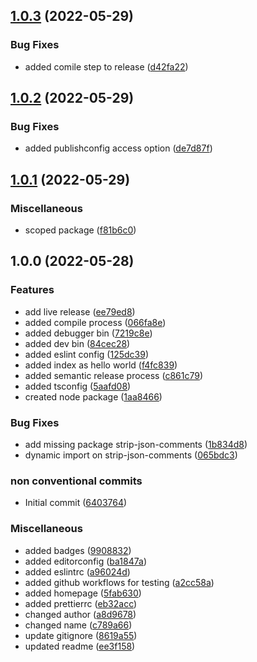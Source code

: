 ## [1.0.3](https://github.com/Mario-F/nodecli/compare/v1.0.2...v1.0.3) (2022-05-29)


### Bug Fixes

* added comile step to release ([d42fa22](https://github.com/Mario-F/nodecli/commit/d42fa226e82a5b746ff9d610f0718344e1e3176d))

## [1.0.2](https://github.com/Mario-F/nodecli/compare/v1.0.1...v1.0.2) (2022-05-29)


### Bug Fixes

* added publishconfig access option ([de7d87f](https://github.com/Mario-F/nodecli/commit/de7d87f52d25fa8a8f912a6a570c47ed4edfdf91))

## [1.0.1](https://github.com/Mario-F/nodecli/compare/v1.0.0...v1.0.1) (2022-05-29)


### Miscellaneous

* scoped package ([f81b6c0](https://github.com/Mario-F/nodecli/commit/f81b6c08d2652dd80e65e6a081b5429787da3d59))

## 1.0.0 (2022-05-28)


### Features

* add live release ([ee79ed8](https://github.com/Mario-F/nodecli/commit/ee79ed8b82f21fde2d84d661d2af9c4ab7977abe))
* added compile process ([066fa8e](https://github.com/Mario-F/nodecli/commit/066fa8e71ca0e556085587dc6e04689d8fb3b5ee))
* added debugger bin ([7219c8e](https://github.com/Mario-F/nodecli/commit/7219c8ea8c05949aafd7f7684f8a6a86106a6a94))
* added dev bin ([84cec28](https://github.com/Mario-F/nodecli/commit/84cec286914af25eb83c743f0fdb525ce477b0e0))
* added eslint config ([125dc39](https://github.com/Mario-F/nodecli/commit/125dc3962c0f3d3a25776a6f1bd419b90cae44bc))
* added index as hello world ([f4fc839](https://github.com/Mario-F/nodecli/commit/f4fc839b06c62bb05a7655b905423931cc43748d))
* added semantic release process ([c861c79](https://github.com/Mario-F/nodecli/commit/c861c79af6abb4ca420fd3c963e0b5b41c2429c2))
* added tsconfig ([5aafd08](https://github.com/Mario-F/nodecli/commit/5aafd0810d0ddd8016e7bde65e08dafd549a5a5c))
* created node package ([1aa8466](https://github.com/Mario-F/nodecli/commit/1aa84668297c3c90ebbbd6f7aab4c93b414db2c4))


### Bug Fixes

* add missing package strip-json-comments ([1b834d8](https://github.com/Mario-F/nodecli/commit/1b834d83c16b189782f21512a4b09a3e0eef6321))
* dynamic import on strip-json-comments ([065bdc3](https://github.com/Mario-F/nodecli/commit/065bdc375cbf82a9212933bbfb21b2a027ecc12e))


### non conventional commits

* Initial commit ([6403764](https://github.com/Mario-F/nodecli/commit/64037645ef22ef2bcba652c33270b4e146a85f61))


### Miscellaneous

* added badges ([9908832](https://github.com/Mario-F/nodecli/commit/99088326f453ca9038b94796fc405ede2fd6e9d5))
* added editorconfig ([ba1847a](https://github.com/Mario-F/nodecli/commit/ba1847a652be2afbad0c039c85334c5c00d74c3a))
* added eslintrc ([a96024d](https://github.com/Mario-F/nodecli/commit/a96024d3f0166a7937e4818b549806f52ae460b8))
* added github workflows for testing ([a2cc58a](https://github.com/Mario-F/nodecli/commit/a2cc58a17f990c0b045dda144aa99d79fd82127b))
* added homepage ([5fab630](https://github.com/Mario-F/nodecli/commit/5fab630cc06e78c1a006b3452796be9712d00b12))
* added prettierrc ([eb32acc](https://github.com/Mario-F/nodecli/commit/eb32acc49caddc8400e24c1018eb60a8f813cb59))
* changed author ([a8d9678](https://github.com/Mario-F/nodecli/commit/a8d9678a4f9d4534be9090256b5a050c30622d69))
* changed name ([c789a66](https://github.com/Mario-F/nodecli/commit/c789a66a6f333730b474b832f6773ec3a4c3c529))
* update gitignore ([8619a55](https://github.com/Mario-F/nodecli/commit/8619a5530d0689935862e6dfdcbf468625668745))
* updated readme ([ee3f158](https://github.com/Mario-F/nodecli/commit/ee3f158296154af95c9b87c6e13eb453e7773b07))
